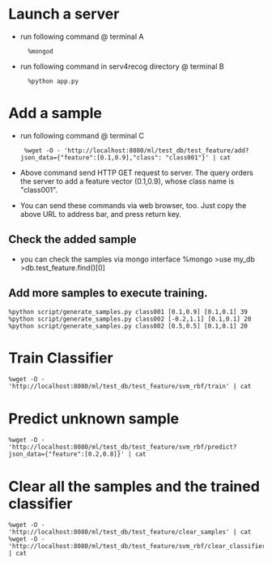 # Launch a server

- run following command @ terminal A

        %mongod

- run following command in serv4recog directory @ terminal B

        %python app.py

# Add a sample

 - run following command @ terminal C

        %wget -O - 'http://localhost:8080/ml/test_db/test_feature/add?json_data={"feature":[0.1,0.9],"class": "class001"}' | cat

 - Above command send HTTP GET request to server. The query orders the server to add a feature vector (0.1,0.9), whose class name is "class001".
 - You can send these commands via web browser, too. Just copy the above URL to address bar, and press return key.

## Check the added sample

- you can check the samples via mongo interface
        %mongo
        >use my_db
        >db.test_feature.find()[0]

## Add more samples to execute training.
    %python script/generate_samples.py class001 [0.1,0.9] [0.1,0.1] 39
    %python script/generate_samples.py class002 [-0.2,1.1] [0.1,0.1] 20
    %python script/generate_samples.py class002 [0.5,0.5] [0.1,0.1] 20

# Train Classifier
    %wget -O - 'http://localhost:8080/ml/test_db/test_feature/svm_rbf/train' | cat

# Predict unknown sample
    %wget -O - 'http://localhost:8080/ml/test_db/test_feature/svm_rbf/predict?json_data={"feature":[0.2,0.8]}' | cat
 
# Clear all the samples and the trained classifier
    %wget -O - 'http://localhost:8080/ml/test_db/test_feature/clear_samples' | cat
    %wget -O - 'http://localhost:8080/ml/test_db/test_feature/svm_rbf/clear_classifier' | cat
